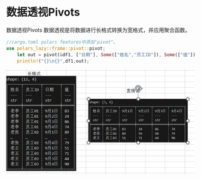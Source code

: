 # 数据透视Pivots
数据透视Pivots
数据透视是将数据进行长格式转换为宽格式，并应用聚合函数。

```rust
//cargo.toml polars features中添加"pivot"。
use polars_lazy::frame::pivot::pivot;
    let out = pivot(&df1, ["日期"], Some(["姓名","员工ID"]), Some(["值"]), false, None, None)?;
    println!("{}\n{}",df1,out);

```

![Pivots](res/Pivots.png)